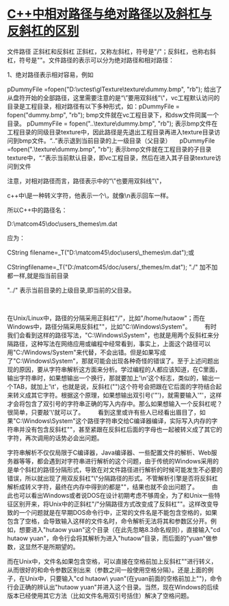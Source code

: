# [C++中相对路径与绝对路径以及斜杠与反斜杠的区别](https://blog.csdn.net/sszgg2006/article/details/8447176)
文件路径 正斜杠和反斜杠
正斜杠，又称左斜杠，符号是"/"；反斜杠，也称右斜杠，符号是"\"。文件路径的表示可以分为绝对路径和相对路径：

1、绝对路径表示相对容易，例如

pDummyFile =fopen("D:\\vctest\\glTexture\\texture\\dummy.bmp", "rb"); 给出了从盘符开始的全部路径，这里需要注意的是“\”要用双斜线"\\"，vc工程默认访问的目录是工程目录，相对路径有以下多种形式，如：pDummyFile = fopen("dummy.bmp", "rb"); bmp文件就在vc工程目录下，和dsw文件同属一个目录。
pDummyFile = fopen("..\\texture\\dummy.bmp", "rb"); 表示bmp文件在工程目录的同级目录texture中，因此路径是先退出工程目录再进入texture目录访问到bmp文件。“..”表示退到当前目录的上一级目录（父目录）
    pDummyFile =fopen(".\\texture\\dummy.bmp", "rb"); 表示bmp文件就在工程目录的子目录texture中，“.”表示当前默认目录，即vc工程目录，然后在进入其子目录texture访问到文件

注意，对相对路径而言，路径表示中的“\”也要用双斜线"\\"，

c++中\\是一种转义字符，他表示一个\，就像\n表示回车一样。

所以C++中的路径名：

D:\matcom45\doc\users\_themes\m.dat

应为：

CString filename=_T("D:\\matcom45\\doc\\users\\_themes\\m.dat");或

CStringfilename=_T("D:/matcom45/doc/users/_themes/m.dat");
"./" 加不加都一样,就是指当前目录

"../" 表示当前目录的上级目录,即当前的父目录。

 

在Unix/Linux中，路径的分隔采用正斜杠"/"，比如"/home/hutaow"；而在Windows中，路径分隔采用反斜杠"\"，比如"C:\Windows\System"。 
　　有时我们会看到这样的路径写法，"C:\\Windows\\System"，也就是用两个反斜杠来分隔路径，这种写法在网络应用或编程中经常看到，事实上，上面这个路径可以用"C:/Windows/System"来代替，不会出错。但是如果写成了"C:\Windows\System"，那就可能会出现各种奇怪的错误了。至于上述问题出现的原因，要从字符串解析这方面来分析。学过编程的人都应该知道，在C里面，输出字符串时，如果想输出一个换行，那就要加上'\n'这个标志，类似的，输出一个TAB，就加上'\t'，也就是说，反斜杠("\")这个符号会把跟在它后面的字符结合起来转义成其它字符。根据这个原理，如果想输出双引号('"')，就需要输入'\"'，这样才会将包含了双引号的字符串正确的写入内存中。那么如果想输入一个反斜杠呢？很简单，只要敲'\\'就可以了。 
　　看到这里或许有些人已经看出眉目了，如果"C:\Windows\System"这个路径字符串交给C编译器编译，实际写入内存的字符串并没有包含反斜杠"\"，甚至紧跟在反斜杠后面的字母也一起被转义成了其它的字符，再次调用的话势必会出问题。　　

字符串解析不仅仅局限于C编译器，Java编译器、一些配置文件的解析、Web服务器等等，都会遇到对字符串进行解析的这个问题，由于传统的Windows采用的是单个斜杠的路径分隔形式，导致在对文件路径进行解析的时候可能发生不必要的错误，所以就出现了用双反斜杠"\\"分隔路径的形式。不管解析引擎是否将反斜杠解析成转义字符，最终在内存中得到的都是"\"，结果也就不会出问题了。 
　　由此也可以看出Windows或者说DOS在设计初期考虑不够周全，为了和Unix一些特征区别开来，将Unix中的正斜杠"/"分隔路径方式改变成了反斜杠"\"。这样改变导致的一个问题就是在早期DOS命令行中，正常的文件名是不能包含空格的，如果包含了空格，会导致输入这样的文件名时，命令解析无法将其和参数区分开。例如，想要进入"hutaow yuan"这个目录（在此先忽略8.3命名规则），直接输入"cd hutaow yuan"，命令行会将其解析为进入"hutaow"目录，而后面的"yuan"做参数，这显然不是所期望的。 　　

而在Unix中，文件名如果包含空格，可以直接在空格前加上反斜杠"\"进行转义，从而很好的和命令参数区别出来（参数之间一般使用空格分隔）。还是上面的例子，在Unix中，只要输入"cd hutaow\ yuan"(在yuan前面的空格前加上"\")，命令行会正确的辨认出"hutaow yuan"并进入这个目录。当然，现在Windows的后续版本已经使用其它方法（比如文件名用双引号括住）解决了空格问题。
